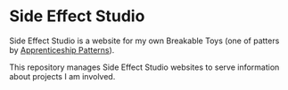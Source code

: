 Side Effect Studio
====================

Side Effect Studio is a website for my own Breakable Toys
(one of patters by [Apprenticeship Patterns](http://apprenticeship-patterns.labs.oreilly.com/)).

This repository manages Side Effect Studio websites to serve information
about projects I am involved.

